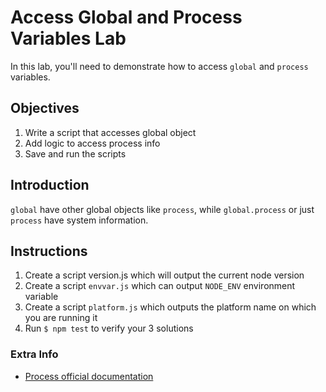 # Access Global and Process Variables Lab

In this lab, you'll need to demonstrate how to access `global` and `process` variables.

## Objectives

1. Write a script that accesses global object
1. Add logic to access process info
1. Save and run the scripts

## Introduction

`global` have other global objects like `process`, while `global.process` or just `process` have system information. 

## Instructions

1. Create a script version.js which will output the current node version 
2. Create a script `envvar.js` which can output `NODE_ENV` environment variable
3. Create a script `platform.js` which outputs the platform name on which you are running it
4. Run `$ npm test` to verify your 3 solutions


### Extra Info

* [Process official documentation](https://nodejs.org/api/process.html)